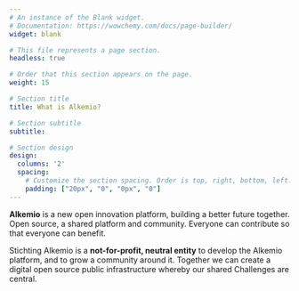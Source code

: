 ```yaml
---
# An instance of the Blank widget.
# Documentation: https://wowchemy.com/docs/page-builder/
widget: blank

# This file represents a page section.
headless: true

# Order that this section appears on the page.
weight: 15

# Section title
title: What is Alkemio?

# Section subtitle
subtitle: 

# Section design
design:
  columns: '2'
  spacing:
    # Customize the section spacing. Order is top, right, bottom, left.
    padding: ["20px", "0", "0px", "0"]
---
```

**Alkemio** is a new open innovation platform, building a better future together. Open source, a shared platform and community. Everyone can contribute so that everyone can benefit.

Stichting Alkemio is a **not-for-profit, neutral entity** to develop the Alkemio platform, and to grow  a community around it. Together we can create a digital open source public infrastructure whereby our shared Challenges are central. 


